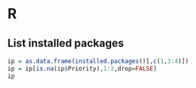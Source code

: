 # R

## List installed packages

``` R
ip = as.data.frame(installed.packages()[,c(1,3:4)])
ip = ip[is.na(ip$Priority),1:2,drop=FALSE]
ip
```